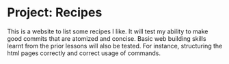 # Project: Recipes

This is a website to list some recipes I like. It will test my ability to make good commits that are atomized and concise. Basic web building skills learnt from the prior lessons will also be tested. For instance, structuring the html pages correctly and correct usage of commands.
